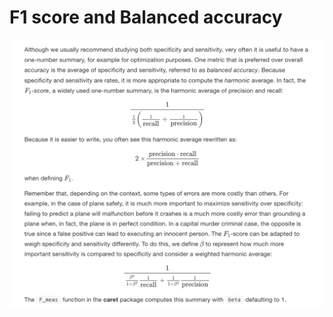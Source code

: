 # F1 score and Balanced accuracy

![F1](https://github.com/AldahirLopezNavarrete/Machine-Learning/blob/main/Theory/images/3.png)
